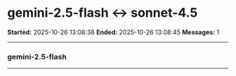 # gemini-2.5-flash ↔ sonnet-4.5

**Started:** 2025-10-26 13:08:38
**Ended:** 2025-10-26 13:08:45
**Messages:** 1

---

### gemini-2.5-flash

 

---

